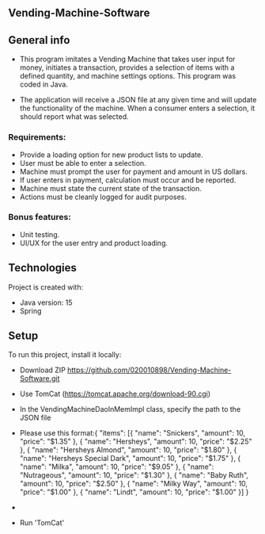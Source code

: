 
## Vending-Machine-Software

## General info
* This program imitates a Vending Machine that takes user input for money, initiates a transaction,
provides a selection of items with a defined quantity, and machine settings options. This program was coded in Java.

* The application will receive a JSON file at any given time and will update the functionality of the machine. 
When a consumer enters a selection, it should report what was selected.
### Requirements:
- Provide a loading option for new product lists to update.
- User must be able to enter a selection.
- Machine must prompt the user for payment and amount in US dollars.
- If user enters in payment, calculation must occur and be reported.
- Machine must state the current state of the transaction.
- Actions must be cleanly logged for audit purposes.

### Bonus features:
- Unit testing.
- UI/UX for the user entry and product loading.
	
## Technologies
Project is created with:
* Java version: 15
* Spring
	
## Setup
To run this project, install it locally:

* Download ZIP https://github.com/020010898/Vending-Machine-Software.git
* Use TomCat (https://tomcat.apache.org/download-90.cgi)
* In the VendingMachineDaoInMemImpl class, specify the path to the JSON file
* Please use this format:{
	"items": [{
		"name": "Snickers",
		"amount": 10,
		"price": "$1.35"
	}, {
		"name": "Hersheys",
		"amount": 10,
		"price": "$2.25"
	}, {
		"name": "Hersheys Almond",
		"amount": 10,
		"price": "$1.80"
	}, {
		"name": "Hersheys Special Dark",
		"amount": 10,
		"price": "$1.75"
	}, {
		"name": "Milka",
		"amount": 10,
		"price": "$9.05"
	}, {
		"name": "Nutrageous",
		"amount": 10,
		"price": "$1.30"
	}, {
		"name": "Baby Ruth",
		"amount": 10,
		"price": "$2.50"
	}, {
		"name": "Milky Way",
		"amount": 10,
		"price": "$1.00"
	}, {
		"name": "Lindt",
		"amount": 10,
		"price": "$1.00"
	}]
}

*
*	Run 'TomCat'

